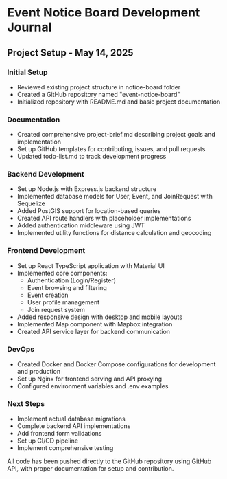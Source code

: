 # Event Notice Board Development Journal

## Project Setup - May 14, 2025

### Initial Setup
- Reviewed existing project structure in notice-board folder
- Created a GitHub repository named "event-notice-board"
- Initialized repository with README.md and basic project documentation

### Documentation
- Created comprehensive project-brief.md describing project goals and implementation
- Set up GitHub templates for contributing, issues, and pull requests
- Updated todo-list.md to track development progress

### Backend Development
- Set up Node.js with Express.js backend structure
- Implemented database models for User, Event, and JoinRequest with Sequelize
- Added PostGIS support for location-based queries
- Created API route handlers with placeholder implementations
- Added authentication middleware using JWT
- Implemented utility functions for distance calculation and geocoding

### Frontend Development
- Set up React TypeScript application with Material UI
- Implemented core components:
  - Authentication (Login/Register)
  - Event browsing and filtering
  - Event creation
  - User profile management
  - Join request system
- Added responsive design with desktop and mobile layouts
- Implemented Map component with Mapbox integration
- Created API service layer for backend communication

### DevOps
- Created Docker and Docker Compose configurations for development and production
- Set up Nginx for frontend serving and API proxying
- Configured environment variables and .env examples

### Next Steps
- Implement actual database migrations
- Complete backend API implementations
- Add frontend form validations
- Set up CI/CD pipeline
- Implement comprehensive testing

All code has been pushed directly to the GitHub repository using GitHub API, with proper documentation for setup and contribution.